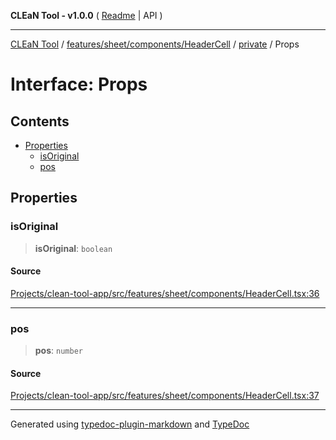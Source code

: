**CLEaN Tool - v1.0.0** ( [Readme](../../../../../../README.md) \| API )

***

[CLEaN Tool](../../../../../../modules.md) / [features/sheet/components/HeaderCell](../../README.md) / [private](../README.md) / Props

# Interface: Props

## Contents

- [Properties](Props.md#properties)
  - [isOriginal](Props.md#isoriginal)
  - [pos](Props.md#pos)

## Properties

### isOriginal

> **isOriginal**: `boolean`

#### Source

[Projects/clean-tool-app/src/features/sheet/components/HeaderCell.tsx:36](https://github.com/yuckyh/clean-tool-app/)

***

### pos

> **pos**: `number`

#### Source

[Projects/clean-tool-app/src/features/sheet/components/HeaderCell.tsx:37](https://github.com/yuckyh/clean-tool-app/)

***

Generated using [typedoc-plugin-markdown](https://www.npmjs.com/package/typedoc-plugin-markdown) and [TypeDoc](https://typedoc.org/)
